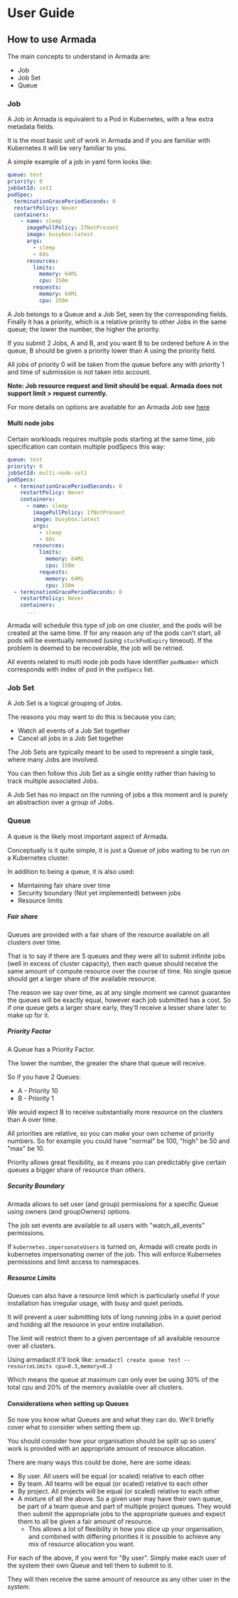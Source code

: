# User Guide

## How to use Armada

The main concepts to understand in Armada are:
* Job
* Job Set
* Queue

### Job

A Job in Armada is equivalent to a Pod in Kubernetes, with a few extra metadata fields.
 
It is the most basic unit of work in Armada and if you are familiar with Kubernetes it will be very familiar to you.
  
A simple example of a job in yaml form looks like:

```yaml
queue: test
priority: 0
jobSetId: set1
podSpec:
  terminationGracePeriodSeconds: 0
  restartPolicy: Never
  containers:
    - name: sleep
      imagePullPolicy: IfNotPresent
      image: busybox:latest
      args:
        - sleep
        - 60s
      resources:
        limits:
          memory: 64Mi
          cpu: 150m
        requests:
          memory: 64Mi
          cpu: 150m
```
A Job belongs to a Queue and a Job Set, seen by the corresponding fields. Finally it has a priority, which is a relative priority to other Jobs in the same queue; the lower the number, the higher the priority.

If you submit 2 Jobs, A and B, and you want B to be ordered before A in the queue, B should be given a priority lower than A using the priority field.

All jobs of priority 0 will be taken from the queue before any with priority 1 and time of submission is not taken into account.

**Note: Job resource request and limit should be equal. Armada does not support limit > request currently.**

For more details on  options are available for an Armada Job see [here](job.md)

#### Multi node jobs

Certain workloads requires multiple pods starting at the same time, job specification can contain multiple podSpecs this way:

```yaml
queue: test
priority: 0
jobSetId: multi-node-set1
podSpecs:
  - terminationGracePeriodSeconds: 0
    restartPolicy: Never
    containers:
      - name: sleep
        imagePullPolicy: IfNotPresent
        image: busybox:latest
        args:
          - sleep
          - 60s
        resources:
          limits:
            memory: 64Mi
            cpu: 150m
          requests:
            memory: 64Mi
            cpu: 150m 
  - terminationGracePeriodSeconds: 0
    restartPolicy: Never
    containers:
      ... 
```

Armada will schedule this type of job on one cluster, and the pods will be created at the same 
time. If for any reason any of the pods can't start, all pods will be eventually removed (using
 `stuckPodExpiry` timeout). If the problem is deemed to be recoverable, the job will be retried.

All events related to multi node job pods have identifier `podNumber` which corresponds with index of pod in the `podSpecs` list. 




### Job Set

A Job Set is a logical grouping of Jobs.

The reasons you may want to do this is because you can;
* Watch all events of a Job Set together
* Cancel all jobs in a Job Set together

The Job Sets are typically meant to be used to represent a single task, where many Jobs are involved.

You can then follow this Job Set as a single entity rather than having to track multiple associated Jobs.

A Job Set has no impact on the running of jobs a this moment and is purely an abstraction over a group of Jobs.

### Queue

A queue is the likely most important aspect of Armada.

Conceptually is it quite simple, it is just a Queue of jobs waiting to be run on a Kubernetes cluster.

In addition to being a queue, it is also used:
* Maintaining fair share over time
* Security boundary (Not yet implemented) between jobs
* Resource limits

##### Fair share

Queues are provided with a fair share of the resource available on all clusters over time. 

That is to say if there are 5 queues and they were all to submit infinite jobs (well in excess of cluster capacity), then each queue should receive the  same amount of compute resource over the course of time. No single queue should get a larger share of the available resource.

The reason we say over time, as at any single moment we cannot guarantee the queues will be exactly equal, however each job submitted has a cost. So if one queue gets a larger share early, they'll receive a lesser share later to make up for it.

##### Priority Factor

A Queue has a Priority Factor.

The lower the number, the greater the share that queue will receive.

So if you have 2 Queues:
* A - Priority 10
* B - Priority 1

We would expect B to receive substantially more resource on the clusters than A over time. 

All priorities are relative, so you can make your own scheme of priority numbers. So for example you could have "normal" be 100, "high" be 50 and "max" be 10.

Priority allows great flexibility, as it means you can predictably give certain queues a bigger share of resource than others.

##### Security Boundary

Armada allows to set user (and group) permissions for a specific Queue using owners (and groupOwners) options. 

The job set events are available to all users with "watch_all_events" permissions.

If `kubernetes.impersonateUsers` is turned on, Armada will create pods in kubernetes impersonating owner of the job. This will enforce Kubernetes permissions and limit access to namespaces.

##### Resource Limits

Queues can also have a resource limit which is particularly useful if your installation has irregular usage, with busy and quiet periods.

It will prevent a user submitting lots of long running jobs in a quiet period and holding all the resource in your entire installation.

The limit will restrict them to a given percentage of all available resource over all clusters.

Using armadactl it'll look like:
`armadactl create queue test --resourceLimits cpu=0.3,memory=0.2`

Which means the queue at maximum can only ever be using 30% of the total cpu and 20% of the memory available over all clusters.

#### Considerations when setting up Queues

So now you know what Queues are and what they can do. We'll briefly cover what to consider when setting them up.

You should consider how your organisation should be split up so users' work is provided with an appropriate amount of resource allocation.

There are many ways this could be done, here are some ideas:

* By user. All users will be equal (or scaled) relative to each other
* By team. All teams will be equal (or scaled) relative to each other
* By project. All projects will be equal (or scaled) relative to each other
* A mixture of all the above. So a given user may have their own queue, be part of a team queue and part of multiple project queues. They would then submit the appropriate jobs to the appropriate queues and expect them to all be given a fair amount of resource.
    * This allows a lot of flexibility in how you slice up your organisation, and combined with differing priorities it is possible to achieve any mix of resource allocation you want.

For each of the above, if you went for "By user". Simply make each user of the system their own Queue and tell them to submit to it. 

They will then receive the same amount of resource as any other user in the system.
